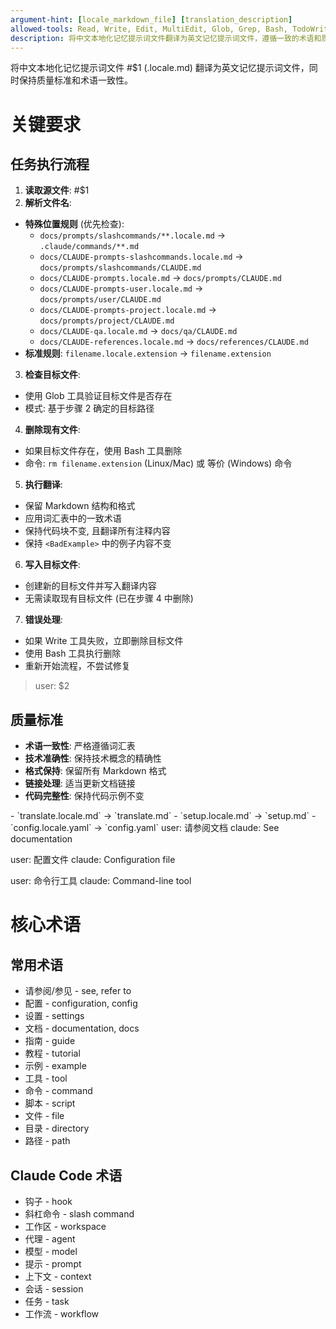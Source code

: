 ```yaml
---
argument-hint: [locale_markdown_file] [translation_description]
allowed-tools: Read, Write, Edit, MultiEdit, Glob, Grep, Bash, TodoWrite, Task
description: 将中文本地化记忆提示词文件翻译为英文记忆提示词文件，遵循一致的术语和质量标准
---
```


将中文本地化记忆提示词文件 #$1 (.locale.md) 翻译为英文记忆提示词文件，同时保持质量标准和术语一致性。

# 关键要求

## 任务执行流程
1. **读取源文件**: #$1
2. **解析文件名**:
  - **特殊位置规则** (优先检查):
    - `docs/prompts/slashcommands/**.locale.md` → `.claude/commands/**.md`
    - `docs/CLAUDE-prompts-slashcommands.locale.md` → `docs/prompts/slashcommands/CLAUDE.md`
    - `docs/CLAUDE-prompts.locale.md` → `docs/prompts/CLAUDE.md`
    - `docs/CLAUDE-prompts-user.locale.md` → `docs/prompts/user/CLAUDE.md`
    - `docs/CLAUDE-prompts-project.locale.md` → `docs/prompts/project/CLAUDE.md`
    - `docs/CLAUDE-qa.locale.md` → `docs/qa/CLAUDE.md`
    - `docs/CLAUDE-references.locale.md` → `docs/references/CLAUDE.md`
  - **标准规则**: `filename.locale.extension` → `filename.extension`
3. **检查目标文件**:
  - 使用 Glob 工具验证目标文件是否存在
  - 模式: 基于步骤 2 确定的目标路径
4. **删除现有文件**:
  - 如果目标文件存在，使用 Bash 工具删除
  - 命令: `rm filename.extension` (Linux/Mac) 或 等价 (Windows) 命令
5. **执行翻译**:
  - 保留 Markdown 结构和格式
  - 应用词汇表中的一致术语
  - 保持代码块不变, 且翻译所有注释内容
  - 保持 `<BadExample>` 中的例子内容不变
6. **写入目标文件**:
  - 创建新的目标文件并写入翻译内容
  - 无需读取现有目标文件 (已在步骤 4 中删除)
7. **错误处理**:
  - 如果 Write 工具失败，立即删除目标文件
  - 使用 Bash 工具执行删除
  - 重新开始流程，不尝试修复

> user: $2

## 质量标准
- **术语一致性**: 严格遵循词汇表
- **技术准确性**: 保持技术概念的精确性
- **格式保持**: 保留所有 Markdown 格式
- **链接处理**: 适当更新文档链接
- **代码完整性**: 保持代码示例不变

<Examples>
<Example description="文件名转换示例">
- `translate.locale.md` → `translate.md`
- `setup.locale.md` → `setup.md`
- `config.locale.yaml` → `config.yaml`
</Example>

<Examples>
<GoodExample description="正确的翻译方法">
user: 请参阅文档
claude: See documentation

user: 配置文件
claude: Configuration file

user: 命令行工具
claude: Command-line tool
</GoodExample>
</Examples>

# 核心术语

## 常用术语
- 请参阅/参见 - see, refer to
- 配置 - configuration, config
- 设置 - settings
- 文档 - documentation, docs
- 指南 - guide
- 教程 - tutorial
- 示例 - example
- 工具 - tool
- 命令 - command
- 脚本 - script
- 文件 - file
- 目录 - directory
- 路径 - path

## Claude Code 术语
- 钩子 - hook
- 斜杠命令 - slash command
- 工作区 - workspace
- 代理 - agent
- 模型 - model
- 提示 - prompt
- 上下文 - context
- 会话 - session
- 任务 - task
- 工作流 - workflow
